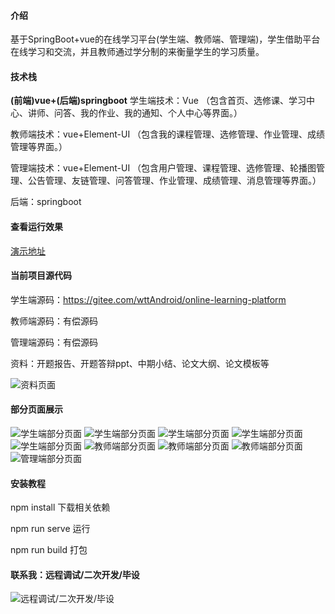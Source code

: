 #### 介绍
基于SpringBoot+vue的在线学习平台(学生端、教师端、管理端)，学生借助平台在线学习和交流，并且教师通过学分制的来衡量学生的学习质量。 

#### 技术栈
**(前端)vue+(后端)springboot** 
学生端技术：Vue （包含首页、选修课、学习中心、讲师、问答、我的作业、我的通知、个人中心等界面。）

教师端技术：vue+Element-UI （包含我的课程管理、选修管理、作业管理、成绩管理等界面。）

管理端技术：vue+Element-UI （包含用户管理、课程管理、选修管理、轮播图管理、公告管理、友链管理、问答管理、作业管理、成绩管理、消息管理等界面。）

后端：springboot

#### 查看运行效果
[演示地址](http://123.56.144.92:8001/front/dist/index.html)

#### 当前项目源代码
学生端源码：https://gitee.com/wttAndroid/online-learning-platform

教师端源码：有偿源码

管理端源码：有偿源码

资料：开题报告、开题答辩ppt、中期小结、论文大纲、论文模板等

![资料页面](public/static/fileslist.png)

#### 部分页面展示
![学生端部分页面](public/static/xuesheng.png)
![学生端部分页面](src/assets/img/%E6%88%91%E7%9A%84%E4%BD%9C%E4%B8%9A.png)
![学生端部分页面](public/static/%E8%AF%BE%E7%A8%8B%E8%AF%A6%E6%83%85%E9%A1%B5.png)
![学生端部分页面](public/static/%E4%BD%9C%E4%B8%9A%E8%AF%A6%E6%83%85%E9%A1%B5.png)
![学生端部分页面](public/static/%E9%97%AE%E7%AD%94.png)
![教师端部分页面](public/static/jiaoshi.png)
![教师端部分页面](public/static/%E6%88%90%E7%BB%A9%E7%AE%A1%E7%90%86.png)
![教师端部分页面](public/static/%E9%80%89%E7%A7%80%E7%AE%A1%E7%90%86.png)
![管理端部分页面](public/static/guanl.png)

#### 安装教程
npm install 下载相关依赖

npm run serve 运行

npm run build 打包

#### 联系我：远程调试/二次开发/毕设

![远程调试/二次开发/毕设](public/static/weixin.jpg) 
